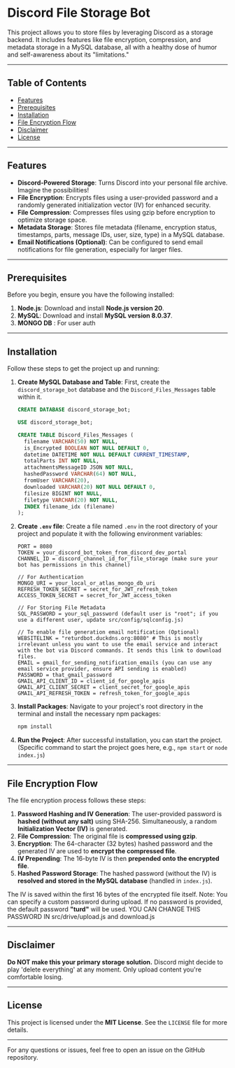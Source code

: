 # Discord File Storage Bot

This project allows you to store files by leveraging Discord as a storage backend. It includes features like file encryption, compression, and metadata storage in a MySQL database, all with a healthy dose of humor and self-awareness about its "limitations."

---

## Table of Contents

- [Features](#features)
- [Prerequisites](#prerequisites)
- [Installation](#installation)
- [File Encryption Flow](#file-encryption-flow)
- [Disclaimer](#disclaimer)
- [License](#license)

---

## Features

- **Discord-Powered Storage**: Turns Discord into your personal file archive. Imagine the possibilities!
- **File Encryption**: Encrypts files using a user-provided password and a randomly generated initialization vector (IV) for enhanced security.
- **File Compression**: Compresses files using gzip before encryption to optimize storage space.
- **Metadata Storage**: Stores file metadata (filename, encryption status, timestamps, parts, message IDs, user, size, type) in a MySQL database.
- **Email Notifications (Optional)**: Can be configured to send email notifications for file generation, especially for larger files.

---

## Prerequisites

Before you begin, ensure you have the following installed:

1.  **Node.js**: Download and install **Node.js version 20**.
2.  **MySQL**: Download and install **MySQL version 8.0.37**.
3.  **MONGO DB** : For user auth

---

## Installation

Follow these steps to get the project up and running:

1.  **Create MySQL Database and Table**:
    First, create the `discord_storage_bot` database and the `Discord_Files_Messages` table within it.

    ```sql
    CREATE DATABASE discord_storage_bot;

    USE discord_storage_bot;

    CREATE TABLE Discord_Files_Messages (
      filename VARCHAR(50) NOT NULL,
      is_Encrypted BOOLEAN NOT NULL DEFAULT 0,
      datetime DATETIME NOT NULL DEFAULT CURRENT_TIMESTAMP,
      totalParts INT NOT NULL,
      attachmentsMessageID JSON NOT NULL,
      hashedPassword VARCHAR(64) NOT NULL,
      fromUser VARCHAR(20),
      downloaded VARCHAR(20) NOT NULL DEFAULT 0,
      filesize BIGINT NOT NULL,
      filetype VARCHAR(20) NOT NULL,
      INDEX filename_idx (filename)
    );
    ```

2.  **Create `.env` file**:
    Create a file named `.env` in the root directory of your project and populate it with the following environment variables:

    ```env
    PORT = 8080
    TOKEN = your_discord_bot_token_from_discord_dev_portal
    CHANNEL_ID = discord_channel_id_for_file_storage (make sure your bot has permissions in this channel)

    // For Authentication
    MONGO_URI = your_local_or_atlas_mongo_db_uri
    REFRESH_TOKEN_SECRET = secret_for_JWT_refresh_token
    ACCESS_TOKEN_SECRET = secret_for_JWT_access_token

    // For Storing File Metadata
    SQL_PASSWORD = your_sql_password (default user is "root"; if you use a different user, update src/config/sqlconfig.js)

    // To enable file generation email notification (Optional)
    WEBSITELINK = "returdbot.duckdns.org:8080" # This is mostly irrelevant unless you want to use the email service and interact with the bot via Discord commands. It sends this link to download files.
    EMAIL = gmail_for_sending_notification_emails (you can use any email service provider, ensure API sending is enabled)
    PASSWORD = that_gmail_password
    GMAIL_API_CLIENT_ID = client_id_for_google_apis
    GMAIL_API_CLIENT_SECRET = client_secret_for_google_apis
    GMAIL_API_REFRESH_TOKEN = refresh_token_for_google_apis
    ```

3.  **Install Packages**:
    Navigate to your project's root directory in the terminal and install the necessary npm packages:

    ```bash
    npm install
    ```

4.  **Run the Project**:
    After successful installation, you can start the project. (Specific command to start the project goes here, e.g., `npm start` or `node index.js`)

---

## File Encryption Flow

The file encryption process follows these steps:

1.  **Password Hashing and IV Generation**: The user-provided password is **hashed (without any salt)** using SHA-256. Simultaneously, a random **Initialization Vector (IV)** is generated.
2.  **File Compression**: The original file is **compressed using gzip**.
3.  **Encryption**: The 64-character (32 bytes) hashed password and the generated IV are used to **encrypt the compressed file**.
4.  **IV Prepending**: The 16-byte IV is then **prepended onto the encrypted file**.
5.  **Hashed Password Storage**: The hashed password (without the IV) is **resolved and stored in the MySQL database** (handled in `index.js`).

The IV is saved within the first 16 bytes of the encrypted file itself. Note: You can specify a custom password during upload. If no password is provided, the default password **"turd"** will be used. YOU CAN CHANGE THIS PASSWORD IN src/drive/upload.js and download.js

---

## Disclaimer

**Do NOT make this your primary storage solution.** Discord might decide to play 'delete everything' at any moment. Only upload content you're comfortable losing.

---

## License

This project is licensed under the **MIT License**. See the `LICENSE` file for more details.

---

For any questions or issues, feel free to open an issue on the GitHub repository.
